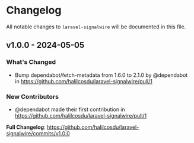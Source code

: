 # Changelog

All notable changes to `laravel-signalwire` will be documented in this file.

## v1.0.0 - 2024-05-05

### What's Changed

* Bump dependabot/fetch-metadata from 1.6.0 to 2.1.0 by @dependabot in https://github.com/halilcosdu/laravel-signalwire/pull/1

### New Contributors

* @dependabot made their first contribution in https://github.com/halilcosdu/laravel-signalwire/pull/1

**Full Changelog**: https://github.com/halilcosdu/laravel-signalwire/commits/v1.0.0
